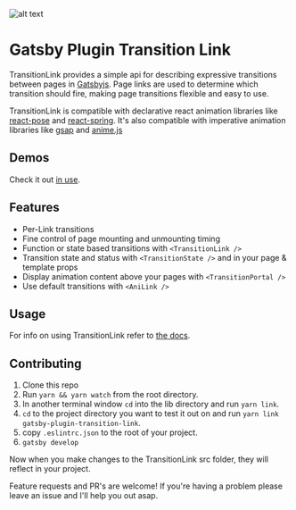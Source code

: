 ![alt text](https://raw.githubusercontent.com/TylerBarnes/gatsby-plugin-transition-link/master/images/gatsby-plugin-transition-link.png "Gatsby Plugin Transition Link logo")

# Gatsby Plugin Transition Link

TransitionLink provides a simple api for describing expressive transitions between pages in [Gatsbyjs](https://www.gatsbyjs.org/). Page links are used to determine which transition should fire, making page transitions flexible and easy to use.

TransitionLink is compatible with declarative react animation libraries like [react-pose](https://popmotion.io/pose/) and [react-spring](https://react-spring.surge.sh/). It's also compatible with imperative animation libraries like [gsap](https://greensock.com) and [anime.js](http://animejs.com/)

## Demos

Check it out [in use](https://gatsby-plugin-transition-link.netlify.com/).

## Features

- Per-Link transitions
- Fine control of page mounting and unmounting timing
- Function or state based transitions with `<TransitionLink />`
- Transition state and status with `<TransitionState />` and in your page & template props
- Display animation content above your pages with `<TransitionPortal />`
- Use default transitions with `<AniLink />`

## Usage

For info on using TransitionLink refer to [the docs](https://transitionlink.tylerbarnes.ca/).

## Contributing

1. Clone this repo
2. Run `yarn && yarn watch` from the root directory.
3. In another terminal window `cd` into the lib directory and run `yarn link`.
4. `cd` to the project directory you want to test it out on and run `yarn link gatsby-plugin-transition-link`.
5. copy `.eslintrc.json` to the root of your project.
6. `gatsby develop`

Now when you make changes to the TransitionLink src folder, they will reflect in your project.

Feature requests and PR's are welcome! If you're having a problem please leave an issue and I'll help you out asap.
